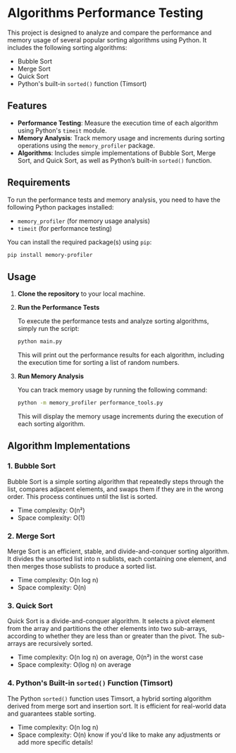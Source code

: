 # Algorithms Performance Testing

This project is designed to analyze and compare the performance and memory usage of several popular sorting algorithms
using Python. It includes the following sorting algorithms:

- Bubble Sort
- Merge Sort
- Quick Sort
- Python's built-in `sorted()` function (Timsort)

## Features

- **Performance Testing**: Measure the execution time of each algorithm using Python's `timeit` module.
- **Memory Analysis**: Track memory usage and increments during sorting operations using the `memory_profiler` package.
- **Algorithms**: Includes simple implementations of Bubble Sort, Merge Sort, and Quick Sort, as well as Python’s
  built-in `sorted()` function.

## Requirements

To run the performance tests and memory analysis, you need to have the following Python packages installed:

- `memory_profiler` (for memory usage analysis)
- `timeit` (for performance testing)

You can install the required package(s) using `pip`:

```bash
pip install memory-profiler
```

## Usage

1. **Clone the repository** to your local machine.

2. **Run the Performance Tests**

   To execute the performance tests and analyze sorting algorithms, simply run the script:

   ```bash
   python main.py
   ```

   This will print out the performance results for each algorithm, including the execution time for sorting a list of
   random numbers.

3. **Run Memory Analysis**

   You can track memory usage by running the following command:

   ```bash
   python -m memory_profiler performance_tools.py
   ```

   This will display the memory usage increments during the execution of each sorting algorithm.

## Algorithm Implementations

### 1. **Bubble Sort**

Bubble Sort is a simple sorting algorithm that repeatedly steps through the list, compares adjacent elements, and swaps
them if they are in the wrong order. This process continues until the list is sorted.

- Time complexity: O(n²)
- Space complexity: O(1)

### 2. **Merge Sort**

Merge Sort is an efficient, stable, and divide-and-conquer sorting algorithm. It divides the unsorted list into n
sublists, each containing one element, and then merges those sublists to produce a sorted list.

- Time complexity: O(n log n)
- Space complexity: O(n)

### 3. **Quick Sort**

Quick Sort is a divide-and-conquer algorithm. It selects a pivot element from the array and partitions the other
elements into two sub-arrays, according to whether they are less than or greater than the pivot. The sub-arrays are
recursively sorted.

- Time complexity: O(n log n) on average, O(n²) in the worst case
- Space complexity: O(log n) on average

### 4. **Python's Built-in `sorted()` Function (Timsort)**

The Python `sorted()` function uses Timsort, a hybrid sorting algorithm derived from merge sort and insertion sort. It
is efficient for real-world data and guarantees stable sorting.

- Time complexity: O(n log n)
- Space complexity: O(n)
know if you'd like to make any adjustments or add more specific details!
